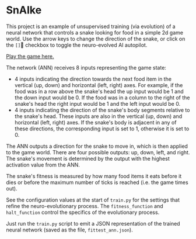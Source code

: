 # SnAIke

This project is an example of unsupervised training (via evolution) of 
a neural network that controls a snake looking for food in a simple 2d
game world. Use the arrow keys to change the direction of the snake, or
click on the `[]`🤖 checkbox to toggle the neuro-evolved AI autopilot.

[Play the game here.](./web/index.html)

The network (ANN) receives 8 inputs representing the game state:

- 4 inputs indicating the direction towards the next food item in the
  vertical (up, down) and horizontal (left, right) axes. For example,
  if the food was in a row above the snake's head the up input would be
  1 and the down input would be 0. If the food was in a column to the
  right of the snake's head the right input would be 1 and the left input
  would be 0.
- 4 inputs indicating the direction of the snake's body segments relative
  to the snake's head. These inputs are also in the vertical (up, down)
  and horizontal (left, right) axes. If the snake's body is adjacent
  in any of these directions, the corresponding input is set to 1,
  otherwise it is set to 0.
    
The ANN outputs a direction for the snake to move in, which is then
applied to the game world. There are four possible outputs: up, down,
left, and right. The snake's movement is determined by the output with
the highest activation value from the ANN.
    
The snake's fitness is measured by how many food items it eats before
it dies or before the maximum number of ticks is reached (i.e. the
game times out).

See the configuration values at the start of `train.py` for the settings
that refine the neuro-evolutionary process. The `fitness_function` and
`halt_function` control the specifics of the evolutionary process.

Just run the `train.py` script to emit a JSON representation of the
trained neural network (saved as the file, `fittest_ann.json`).